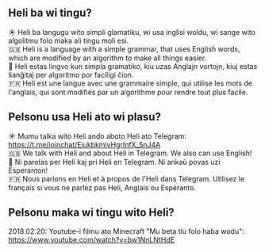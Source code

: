 ## Heli ba wi tingu?

:sunny: Heli ba langugu wito simpli glamatiku, wi usa inglisi woldu, wi sange wito algolitmu folo maka ali tingu moli esi.  
:gb: Heli is a language with a simple grammar, that uses English words, which are modified by an algorithm to make all things easier.  
:green_heart: Heli estas lingvo kun simpla gramatiko, kiu uzas Anglajn vortojn, kiuj estas ŝanĝitaj per algoritmo por faciligi ĉion.  
:fr: Heli est une langue avec une grammaire simple, qui utilise les mots de l'anglais, qui sont modifiés par un algorithme pour rendre tout plus facile.  

## Pelsonu usa Heli ato wi plasu?

:sunny: Mumu talka wito Heli ando aboto Heli ato Telegram: https://t.me/joinchat/EjukbkmivHgrInfX_5nJ4A  
:gb: We talk with Heli and about Heli in Telegram. We also can use English!  
:green_heart: Ni parolas per Heli kaj pri Heli en Telegram. Ni ankaŭ povas uzi Esperanton!  
:fr: Nous parlons en Heli et à propos de l'Heli dans Telegram. Utilisez le français si vous ne parlez pas Heli, Anglais ou Espéranto.  

## Pelsonu maka wi tingu wito Heli?

2018.02.20: Youtube-i filmu ato Minecraft "Mu beta tlu folo haba wodu": https://www.youtube.com/watch?v=bw1NnLNtHdE

